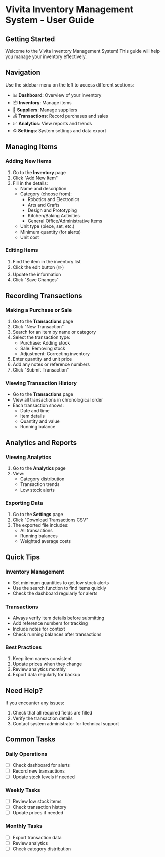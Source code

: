 # Vivita Inventory Management System - User Guide

## Getting Started

Welcome to the Vivita Inventory Management System! This guide will help you manage your inventory effectively.

## Navigation

Use the sidebar menu on the left to access different sections:
- 📊 **Dashboard**: Overview of your inventory
- 📦 **Inventory**: Manage items
- 🏢 **Suppliers**: Manage suppliers
- 💰 **Transactions**: Record purchases and sales
- 📈 **Analytics**: View reports and trends
- ⚙️ **Settings**: System settings and data export

## Managing Items

### Adding New Items
1. Go to the **Inventory** page
2. Click "Add New Item"
3. Fill in the details:
   - Name and description
   - Category (choose from):
     - Robotics and Electronics
     - Arts and Crafts
     - Design and Prototyping
     - Kitchen/Baking Activities
     - General Office/Administrative Items
   - Unit type (piece, set, etc.)
   - Minimum quantity (for alerts)
   - Unit cost

### Editing Items
1. Find the item in the inventory list
2. Click the edit button (✏️)
3. Update the information
4. Click "Save Changes"

## Recording Transactions

### Making a Purchase or Sale
1. Go to the **Transactions** page
2. Click "New Transaction"
3. Search for an item by name or category
4. Select the transaction type:
   - Purchase: Adding stock
   - Sale: Removing stock
   - Adjustment: Correcting inventory
5. Enter quantity and unit price
6. Add any notes or reference numbers
7. Click "Submit Transaction"

### Viewing Transaction History
- Go to the **Transactions** page
- View all transactions in chronological order
- Each transaction shows:
  - Date and time
  - Item details
  - Quantity and value
  - Running balance

## Analytics and Reports

### Viewing Analytics
1. Go to the **Analytics** page
2. View:
   - Category distribution
   - Transaction trends
   - Low stock alerts

### Exporting Data
1. Go to the **Settings** page
2. Click "Download Transactions CSV"
3. The exported file includes:
   - All transactions
   - Running balances
   - Weighted average costs

## Quick Tips

### Inventory Management
- Set minimum quantities to get low stock alerts
- Use the search function to find items quickly
- Check the dashboard regularly for alerts

### Transactions
- Always verify item details before submitting
- Add reference numbers for tracking
- Include notes for context
- Check running balances after transactions

### Best Practices
1. Keep item names consistent
2. Update prices when they change
3. Review analytics monthly
4. Export data regularly for backup

## Need Help?

If you encounter any issues:
1. Check that all required fields are filled
2. Verify the transaction details
3. Contact system administrator for technical support

## Common Tasks

### Daily Operations
- [ ] Check dashboard for alerts
- [ ] Record new transactions
- [ ] Update stock levels if needed

### Weekly Tasks
- [ ] Review low stock items
- [ ] Check transaction history
- [ ] Update prices if needed

### Monthly Tasks
- [ ] Export transaction data
- [ ] Review analytics
- [ ] Check category distribution
